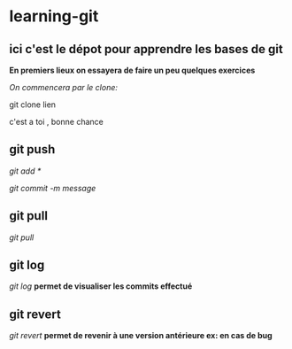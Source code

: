 # learning-git


## ici c'est le dépot pour apprendre les bases de git 

**En premiers lieux on essayera de faire un peu quelques exercices**

_On commencera par le clone:_

  git clone lien 


c'est a toi , bonne chance


## git push

_git add *_

_git commit -m message_ 


## git pull 

_git pull_


## git log

_git log_ **permet de visualiser les commits effectué**


## git revert

_git revert_ **permet de revenir à une version antérieure ex: en cas de bug** 